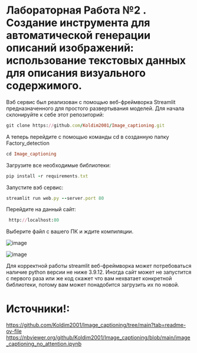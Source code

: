# Лабораторная Работа №2 . Создание инструмента для автоматической генерации описаний изображений: использование текстовых данных для описания визуального содержимого.
Вэб сервис был реализован  с помощью веб-фреймворка Streamlit предназначенного для простого развертывания моделей.
Для начала склонируйте к себе этот репозиторий:
```Ruby
git clone https://github.com/Koldim2001/Image_captioning.git
```
А теперь перейдите с помощью команды cd в созданную папку Factory_detection
```Ruby
cd Image_captioning
```
Загрузите все необходимые библиотеки:
```Ruby
pip install -r requirements.txt
```
Запустите вэб сервис:
```Ruby
streamlit run web.py --server.port 80
```
Перейдите на данный сайт:
```Ruby
 http://localhost:80
```
Выберите файл с вашего ПК и ждите компиляции.

![image](https://github.com/Vokoon/Laba1_Akimov/assets/120046709/e89c4caa-35fd-4d4c-883f-4b9dcef1d073)

![image](https://github.com/Vokoon/Laba1_Akimov/assets/120046709/0a92dac4-699e-4b17-8e2b-ecba38904bb5)

Для корректной работы streamlit веб-фреймворка может потребоваться наличие python версии не ниже 3.9.12.
Иногда сайт может не запустится с первого раза или же код скажет что вам нехватает конкретной библиотеки, потому вам может понадобится загрузить их по новой.

# Источники!:
https://github.com/Koldim2001/Image_captioning/tree/main?tab=readme-ov-file
https://nbviewer.org/github/Koldim2001/Image_captioning/blob/main/image_captioning_no_attention.ipynb
